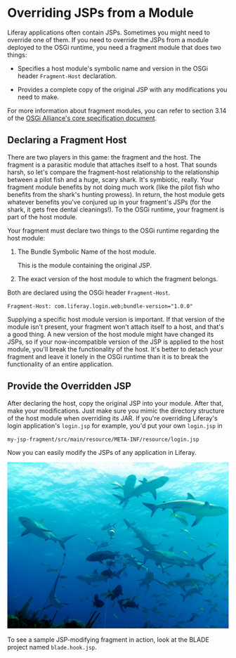 # Overriding JSPs from a Module [](id=overriding-jsps-from-a-module)

Liferay applications often contain JSPs. Sometimes you might need to override
one of them. If you need to override the JSPs from a module deployed to the OSGi
runtime, you need a fragment module that does two things:

-  Specifies a host module's symbolic name and version in the OSGi header `Fragment-Host` declaration.

-  Provides a complete copy of the original JSP with any modifications you need
   to make.

For more information about fragment modules, you can refer to section 3.14 of the [OSGi Alliance's core specification document](https://osgi.org/download/r6/osgi.core-6.0.0.pdf).

## Declaring a Fragment Host [](id=declaring-a-fragment-host)

There are two players in this game: the fragment and the host. The fragment is
a parasitic module that attaches itself to a host. That sounds harsh, so let's
compare the fragment-host relationship to the relationship between a pilot fish
and a huge, scary shark. It's symbiotic, really. Your fragment module benefits
by not doing much work (like the pilot fish who benefits from the shark's
hunting prowess). In return, the host module gets whatever benefits you've
conjured up in your fragment's JSPs (for the shark, it gets free dental
cleanings!). To the OSGi runtime, your fragment is part of the host module.

Your fragment must declare two things to the OSGi runtime regarding the host
module:

1. The Bundle Symbolic Name of the host module.

    This is the module containing the original JSP.

2. The exact version of the host module to which the fragment belongs.

Both are declared using the OSGi header `Fragment-Host`.

    Fragment-Host: com.liferay.login.web;bundle-version="1.0.0"

Supplying a specific host module version is important. If that version of the
module isn't present, your fragment won't attach itself to a host, and that's a
good thing. A new version of the host module might have changed its JSPs, so if
your now-incompatible version of the JSP is applied to the host module, you'll
break the functionality of the host. It's better to detach your fragment
and leave it lonely in the OSGi runtime than it is to break the functionality of
an entire application.

## Provide the Overridden JSP [](id=provide-the-overridden-jsp)

After declaring the host, copy the original JSP into your module. After that,
make your modifications. Just make sure you mimic the directory structure of the
host module when overriding its JAR. If you're overriding Liferay's login
application's `login.jsp` for example, you'd put your own `login.jsp` in 

    my-jsp-fragment/src/main/resource/META-INF/resource/login.jsp

Now you can easily modify the JSPs of any application in Liferay.

![Figure 1: Liferay's applications are swimming in the OSGi runtime, waiting for your fragment modules to clean their teeth, so to speak.](../../images/sharks.jpg)
<!--https://commons.wikimedia.org/wiki/File:Carcharhinus_perezi_bahamas_feeding.jpg-->

To see a sample JSP-modifying fragment in action, look at the BLADE project
named `blade.hook.jsp`.

